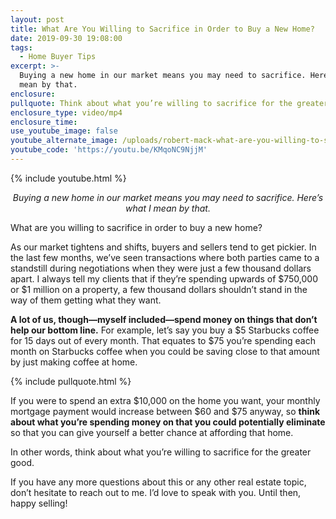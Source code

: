 ```yaml
---
layout: post
title: What Are You Willing to Sacrifice in Order to Buy a New Home?
date: 2019-09-30 19:08:00
tags:
  - Home Buyer Tips
excerpt: >-
  Buying a new home in our market means you may need to sacrifice. Here’s what I
  mean by that.
enclosure:
pullquote: Think about what you’re willing to sacrifice for the greater good.
enclosure_type: video/mp4
enclosure_time:
use_youtube_image: false
youtube_alternate_image: /uploads/robert-mack-what-are-you-willing-to-sacrifice-youtube.png
youtube_code: 'https://youtu.be/KMqoNC9NjjM'
---
```


{% include youtube.html %}

<p style="text-align: center;"><em>Buying a new home in our market means you may need to sacrifice. Here’s what I mean by that.</em></p>

What are you willing to sacrifice in order to buy a new home?

As our market tightens and shifts, buyers and sellers tend to get pickier. In the last few months, we’ve seen transactions where both parties came to a standstill during negotiations when they were just a few thousand dollars apart. I always tell my clients that if they’re spending upwards of $750,000 or $1 million on a property, a few thousand dollars shouldn’t stand in the way of them getting what they want.&nbsp;

**A lot of us, though—myself included—spend money on things that don’t help our bottom line.** For example, let’s say you buy a $5 Starbucks coffee for 15 days out of every month. That equates to $75 you’re spending each month on Starbucks coffee when you could be saving close to that amount by just making coffee at home.&nbsp;

{% include pullquote.html %}

If you were to spend an extra $10,000 on the home you want, your monthly mortgage payment would increase between $60 and $75 anyway, so **think about what you’re spending money on that you could potentially eliminate** so that you can give yourself a better chance at affording that home.&nbsp;

In other words, think about what you’re willing to sacrifice for the greater good.&nbsp;

If you have any more questions about this or any other real estate topic, don’t hesitate to reach out to me. I’d love to speak with you. Until then, happy selling\!